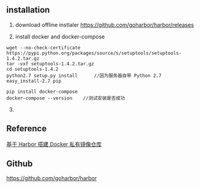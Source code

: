 ## installation
1. download offline instlaler
https://github.com/goharbor/harbor/releases   

2. install docker and docker-compose
```
wget --no-check-certificate https://pypi.python.org/packages/source/s/setuptools/setuptools-1.4.2.tar.gz
tar -vxf setuptools-1.4.2.tar.gz
cd setuptools-1.4.2
python2.7 setup.py install		//因为服务器自带 Python 2.7
easy_install-2.7 pip

pip install docker-compose
docker-compose --version	//测试安装是否成功
```

3. 


## Reference
[基于 Harbor 搭建 Docker 私有镜像仓库](https://zhuanlan.zhihu.com/p/31483386)

## Github
https://github.com/goharbor/harbor  
